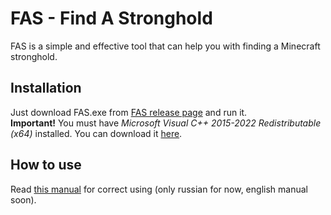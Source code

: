 # FAS - Find A Stronghold

FAS is a simple and effective tool that can help you with finding a Minecraft stronghold.

## Installation
Just download FAS.exe from [FAS release page](https://github.com/mifizz/FAS/releases) and run it.  
**Important!** You must have *Microsoft Visual C++ 2015-2022 Redistributable (x64)* installed. You can download it [here](https://aka.ms/vs/17/release/vc_redist.x64.exe).

## How to use
Read [this manual](https://docs.google.com/document/d/1eHb_vi60bbwz3Ir1mUQKU6T5NAhECpaB9yrMQPr_Jos) for correct using (only russian for now, english manual soon).
